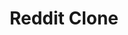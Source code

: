---
key: redditclone
number: 2
title: Reddit Clone
desc: This is a full-stack project that uses frontend and backend technologies. The design follows the Reddit service. It is built with the help of the Ben Awad tutorial. It provides basic CRUD operations on the server-side - creating an account, creating, deleting, and editing the posts, user authentication, cookies session authentication, server-side form validation.  I learned a ton when building this project, and I am still expanding it to get as much as possible from it. 
tech: React/Next.js, TypeScript, GraphQL, Node.js, PostgreSQL, TypeORM, Redis, TypeGraphQL, Chakra
icon: ../assets/images/icons/reddit.svg
live: https://frontendpanda.xyz
github: https://github.com/r00bal/Lireddit-clone
---